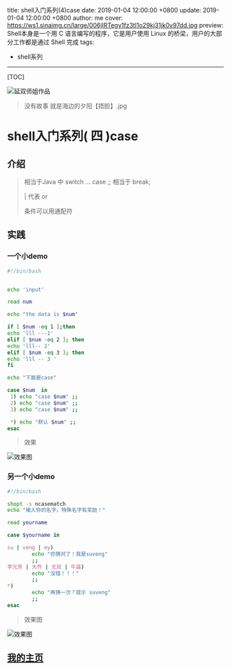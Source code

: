 title: shell入门系列(4)case
date: 2019-01-04 12:00:00 +0800
update: 2019-01-04 12:00:00 +0800
author: me
cover: https://ws1.sinaimg.cn/large/006jIRTegy1fz3tl1o29kj31jk0v97dd.jpg
preview:  Shell本身是一个用 C 语言编写的程序，它是用户使用 Linux 的桥梁，用户的大部分工作都是通过 Shell 完成
tags:

  - shell系列

---

[TOC]

![延双师姐作品](http://ww1.sinaimg.cn/large/006jIRTegy1fyuwcqv497j31dc0wwqr9.jpg)

> 没有故事 就是海边的夕阳【捂脸】.jpg

# shell入门系列( 四 )case

## 介绍

> 相当于Java 中 switch ... case
> ;; 相当于 break;
>
> | 代表 or
>
> 条件可以用通配符

## 实践

### 一个小demo

```bash
#!/bin/bash


echo 'input'

read num

echo "the data is $num"

if [ $num -eq 1 ];then
echo 'lll ---1'
elif [ $num -eq 2 ]; then
echo 'lll-- 2'
elif [ $num -eq 3 ]; then
echo 'lll -- 3 '
fi

echo "下面是case"

case $num  in
 1) echo "case $num" ;;
 2) echo "case $num" ;;
 3) echo "case $num" ;;

 *) echo "默认 $num" ;;
esac
```

> 效果

![效果图](http://ww1.sinaimg.cn/large/006jIRTegy1fyuwi3sxdjg30ig0ab3yt.gif)



### 另一个小demo

```bash
#!/bin/bash

shopt -s ncasematch
echo "输入你的名字，特殊名字有奖励！"

read yourname

case $yourname in

su | veng | my)
        echo "你猜对了！我是suveng"
        ;;
李元芳 | 大乔 | 无双 | 牛逼)
        echo "没错！！！"
        ;;
*)
        echo "再猜一次？提示 suveng"
        ;;
esac

```

> 效果图

![效果图](http://ww1.sinaimg.cn/large/006jIRTegy1fyuwhaamcvg30ig0abmxw.gif)

## [我的主页](https://suveng.github.io/blog/)